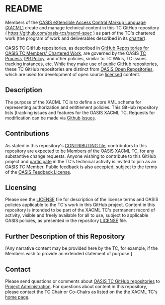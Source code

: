 # README

Members of the <a href="https://www.oasis-open.org/committees/xacml/">OASIS eXtensible Access Control Markup Language (XACML)</a> create and manage technical content in this TC GitHub repository ( <a href="https://github.com/oasis-tcs/xacml-spec">https://github.com/oasis-tcs/xacml-spec</a> ) as part of the TC's chartered work (the program of work and deliverables described in its <a href="https://www.oasis-open.org/committees/xacml/charter.php">charter</a>).

OASIS TC GitHub repositories, as described in <a href="https://www.oasis-open.org/resources/tcadmin/github-repositories-for-oasis-tc-members-chartered-work">GitHub Repositories for OASIS TC Members' Chartered Work</a>, are governed by the OASIS <a href="https://www.oasis-open.org/policies-guidelines/tc-process">TC Process</a>, <a href="https://www.oasis-open.org/policies-guidelines/ipr">IPR Policy</a>, and other policies, similar to TC Wikis, TC issues tracking instances, etc.  While they make use of public GitHub repositories, these TC GitHub repositories are distinct from <a href="https://www.oasis-open.org/resources/open-repositories">OASIS Open Repositories</a>, which are used for development of open source <a href="https://www.oasis-open.org/resources/open-repositories/licenses">licensed</a> content.

## Description

The purpose of the XACML TC is to define a core XML schema for representing authorization and entitlement policies. This GitHub repository lists ]tracking issues and features for the OASIS XACML TC. Requests for modification can be made via <a href="https://github.com/oasis-tcs/xacml-spec/issues">Github Issues</a>.

## Contributions
As stated in this repository's <a href="https://github.com/oasis-tcs/xacml-spec/blob/master/CONTRIBUTING.md">CONTRIBUTING file</a>, contributors to this repository are expected to be Members of the OASIS XACML TC, for any substantive change requests. Anyone wishing to contribute to this GitHub project and <a href="https://www.oasis-open.org/join/participation-instructions">participate</a> in the TC's technical activity is invited to join as an OASIS TC Member.  Public feedback is also accepted, subject to the terms of the <a href="https://www.oasis-open.org/policies-guidelines/ipr#appendixa">OASIS Feedback License</a>.

## Licensing
Please see the <a href="https://github.com/oasis-tcs/xacml-spec/blob/master/LICENSE.md">LICENSE</a> file for description of the license terms and OASIS policies applicable to the TC's work in this GitHub project. Content in this repository is intended to be part of the XACML TC's permanent record of activity, visible and freely available for all to use, subject to applicable OASIS policies, as presented in the repository <a href="https://github.com/oasis-tcs/xacml-spec/blob/master/LICENSE.md">LICENSE</a> file.

## Further Description of this Repository

[Any narrative content may be provided here by the TC, for example, if the Members wish to provide an extended statement of purpose.]

## Contact
Please send questions or comments about <a href="https://www.oasis-open.org/resources/tcadmin/github-repositories-for-oasis-tc-members-chartered-work">OASIS TC GitHub repositories</a> to <a href="mailto:project-administration@oasis-open.org">Project Administration</a>.  For questions about content in this repository, please contact the TC Chair or Co-Chairs as listed on the the XACML TC's <a href="https://www.oasis-open.org/committees/xacml/">home page</a>.
